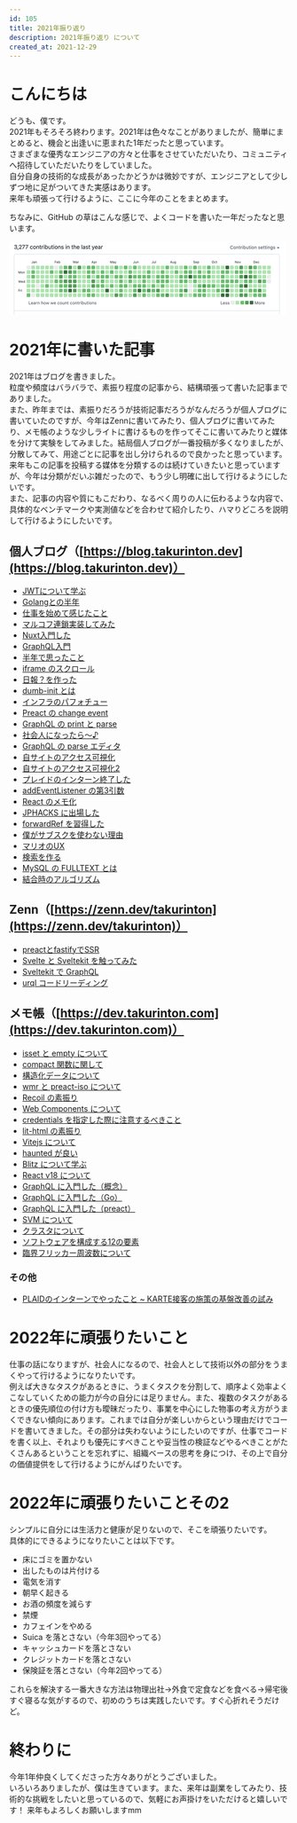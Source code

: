 ```yaml
---
id: 105
title: 2021年振り返り
description: 2021年振り返り について
created_at: 2021-12-29
---
```


# こんにちは

どうも、僕です。  
2021年もそろそろ終わります。2021年は色々なことがありましたが、簡単にまとめると、機会と出逢いに恵まれた1年だったと思っています。  
さまざまな優秀なエンジニアの方々と仕事をさせていただいたり、コミュニティへ招待していただいたりをしていました。  
自分自身の技術的な成長があったかどうかは微妙ですが、エンジニアとして少しずつ地に足がついてきた実感はあります。  
来年も頑張って行けるように、ここに今年のことをまとめます。
  
ちなみに、GitHub の草はこんな感じで、よくコードを書いた一年だったなと思います。  

![github](../contents/images/46a3440f-3695-440a-8036-a643bcad5ca7.png)

# 2021年に書いた記事

2021年はブログを書きました。  
粒度や頻度はバラバラで、素振り程度の記事から、結構頑張って書いた記事までありました。  
また、昨年までは、素振りだろうが技術記事だろうがなんだろうが個人ブログに書いていたのですが、今年はZennに書いてみたり、個人ブログに書いてみたり、メモ帳のような少しライトに書けるものを作ってそこに書いてみたりと媒体を分けて実験をしてみました。結局個人ブログが一番投稿が多くなりましたが、分散してみて、用途ごとに記事を出し分けられるので良かったと思っています。  
来年もこの記事を投稿する媒体を分類するのは続けていきたいと思っていますが、今年は分類がだいぶ雑だったので、もう少し明確に出して行けるようにしたいです。  
また、記事の内容や質にもこだわり、なるべく周りの人に伝わるような内容で、具体的なベンチマークや実測値などを合わせて紹介したり、ハマりどころを説明して行けるようにしたいです。


## 個人ブログ（[https://blog.takurinton.dev](https://blog.takurinton.dev)）

- [JWTについて学ぶ](https://blog.takurinton.dev/post/49)
- [Golangとの半年](https://blog.takurinton.dev/post/50)
- [仕事を始めて感じたこと](https://blog.takurinton.dev/post/55)
- [マルコフ連鎖実装してみた](https://blog.takurinton.dev/post/56)
- [Nuxt入門した](https://blog.takurinton.dev/post/57)
- [GraphQL入門](https://blog.takurinton.dev/post/58)
- [半年で思ったこと](https://blog.takurinton.dev/post/64)
- [iframe のスクロール](https://blog.takurinton.dev/post/67)
- [日報？を作った](https://blog.takurinton.dev/post/68)
- [dumb-init とは](https://blog.takurinton.dev/post/71)
- [インフラのパフォチュー](https://blog.takurinton.dev/post/72)
- [Preact の change event](https://blog.takurinton.dev/post/74)
- [GraphQL の print と parse](https://blog.takurinton.dev/post/75)
- [社会人になったら〜♪](https://blog.takurinton.dev/post/76)
- [GraphQL の parse エディタ](https://blog.takurinton.dev/post/77)
- [自サイトのアクセス可視化](https://blog.takurinton.dev/post/78)
- [自サイトのアクセス可視化2](https://blog.takurinton.dev/post/79)
- [プレイドのインターン終了した](https://blog.takurinton.dev/post/81)
- [addEventListener の第3引数](https://blog.takurinton.dev/post/83)
- [React のメモ化](https://blog.takurinton.dev/post/84)
- [JPHACKS に出場した](https://blog.takurinton.dev/post/87)
- [forwardRef を習得した](https://blog.takurinton.dev/post/88)
- [僕がサブスクを使わない理由](https://blog.takurinton.dev/post/90)
- [マリオのUX](https://blog.takurinton.dev/post/92)
- [検索を作る](https://blog.takurinton.dev/post/93)
- [MySQL の FULLTEXT とは](https://blog.takurinton.dev/post/94)
- [結合時のアルゴリズム](https://blog.takurinton.dev/post/103)

## Zenn（[https://zenn.dev/takurinton](https://zenn.dev/takurinton)）

- [preactとfastifyでSSR](https://zenn.dev/takurinton/articles/4c8625a43f024b)
- [Svelte と Sveltekit を触ってみた](https://zenn.dev/takurinton/articles/5d540c30e72e27)
- [Sveltekit で GraphQL](https://zenn.dev/takurinton/articles/76582f25d942f0)
- [urql コードリーディング](https://zenn.dev/takurinton/articles/ee14cdd8a1630c)

## メモ帳（[https://dev.takurinton.com](https://dev.takurinton.com)）

- [isset と empty について](https://dev.takurinton.com/tech/php/isset_empty.html)
- [compact 関数に関して](https://dev.takurinton.com/tech/php/compact.html)
- [構造化データについて](https://dev.takurinton.com/tech/frontend/struct-data.html)
- [wmr と preact-iso について](https://dev.takurinton.com/tech/frontend/preact-iso.html)
- [Recoil の素振り](https://dev.takurinton.com/tech/frontend/recoil.html)
- [Web Components について](https://dev.takurinton.com/tech/frontend/web-components.html)
- [credentials を指定した際に注意するべきこと](https://dev.takurinton.com/tech/frontend/credentials_all.html)
- [lit-html の素振り](https://dev.takurinton.com/tech/frontend/lit-html.html)
- [Vitejs について](https://dev.takurinton.com/tech/frontend/vite.html)
- [haunted が良い](https://dev.takurinton.com/tech/frontend/haunted.html)
- [Blitz について学ぶ](https://dev.takurinton.com/tech/frontend/blitz.html)
- [React v18 について](https://dev.takurinton.com/tech/frontend/react18.html)
- [GraphQL に入門した（概念）](https://dev.takurinton.com/tech/graphql/concept.html)
- [GraphQL に入門した（Go）](https://dev.takurinton.com/tech/graphql/base_server_go.html)
- [GraphQL に入門した（preact）](https://dev.takurinton.com/tech/graphql/base_frontend_preact.html)
- [SVM について](https://dev.takurinton.com/tech/ml/svm_base.html)
- [クラスタについて](https://dev.takurinton.com/tech/ml/cluster.html)
- [ソフトウェアを構成する12の要素](https://dev.takurinton.com/tech/common/12-factor.html)
- [臨界フリッカー周波数について](https://dev.takurinton.com/dairy/critical-flicker-frequency.html)

### その他

- [PLAIDのインターンでやったこと ~ KARTE接客の施策の基盤改善の試み](https://tech.plaid.co.jp/intern_takurinton/)


# 2022年に頑張りたいこと

仕事の話になりますが、社会人になるので、社会人として技術以外の部分をうまくやって行けるようになりたいです。  
例えば大きなタスクがあるときに、うまくタスクを分割して、順序よく効率よくこなしていくための能力が今の自分には足りません。また、複数のタスクがあるときの優先順位の付け方も曖昧だったり、事業を中心にした物事の考え方がうまくできない傾向にあります。これまでは自分が楽しいからという理由だけでコードを書いてきました。その部分は失わないようにしたいのですが、仕事でコードを書く以上、それよりも優先にすべきことや妥当性の検証などやるべきことがたくさんあるということを忘れずに、組織ベースの思考を身につけ、その上で自分の価値提供をして行けるようにがんばりたいです。

# 2022年に頑張りたいことその2

シンプルに自分には生活力と健康が足りないので、そこを頑張りたいです。  
具体的にできるようになりたいことは以下です。

- 床にゴミを置かない
- 出したものは片付ける
- 電気を消す
- 朝早く起きる
- お酒の頻度を減らす
- 禁煙
- カフェインをやめる
- Suica を落とさない（今年3回やってる）
- キャッシュカードを落とさない
- クレジットカードを落とさない
- 保険証を落とさない（今年2回やってる）

これらを解決する一番大きな方法は物理出社→外食で定食などを食べる→帰宅後すぐ寝るな気がするので、初めのうちは実践したいです。すぐ心折れそうだけど。

# 終わりに

今年1年仲良くしてくださった方々ありがとうございました。  
いろいろありましたが、僕は生きています。また、来年は副業をしてみたり、技術的な挑戦をしたいと思っているので、気軽にお声掛けをいただけると嬉しいです！
来年もよろしくお願いしますmm
